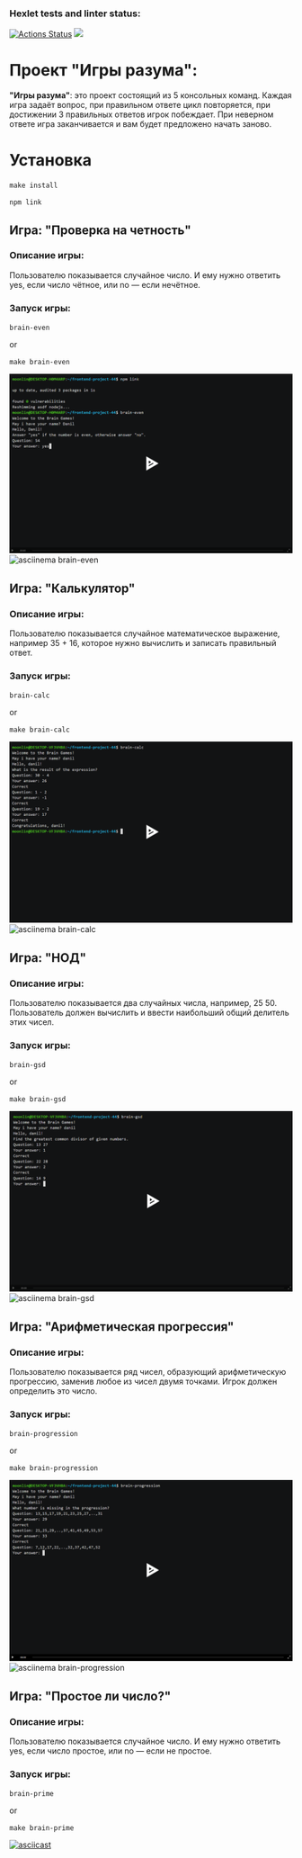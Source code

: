 ### Hexlet tests and linter status:
[![Actions Status](https://github.com/Moonlin14/frontend-project-44/actions/workflows/hexlet-check.yml/badge.svg)](https://github.com/Moonlin14/frontend-project-44/actions)
<a href="https://codeclimate.com/github/Moonlin14/frontend-project-44/maintainability"><img src="https://api.codeclimate.com/v1/badges/a477c8052ebe69288a43/maintainability" /></a>

# Проект "Игры разума":
**"Игры разума"**: это проект состоящий из 5 консольных команд. Каждая игра задаёт вопрос, при правильном ответе цикл повторяется, при достижении 3 правильных ответов игрок побеждает. При неверном ответе игра заканчивается и вам будет предложено начать заново.
# Установка 
```
make install
```
```
npm link
```
## Игра: "Проверка на четность"
### Описание игры:
Пользователю показывается случайное число. И ему нужно ответить yes, если число чётное, или no — если нечётное.
### Запуск игры:
```
brain-even
```

or

```
make brain-even
```

![asciinema brain-even](https://github.com/Moonlin14/frontend-project-44/blob/main/asciinema%20scrinshots/image.png)
![asciinema brain-even](https://asciinema.org/a/S7BQXQbtd7XAguOBHucVIgZBS)
## Игра: "Калькулятор"
### Описание игры:
Пользователю показывается случайное математическое выражение, например 35 + 16, которое нужно вычислить и записать правильный ответ.
### Запуск игры:
```
brain-calc
```

or

```
make brain-calc
```

![asciinema brain-calc](https://github.com/Moonlin14/frontend-project-44/blob/main/asciinema%20scrinshots/image-1.png)
![asciinema brain-calc](https://asciinema.org/a/Oqmdp0wnhPasVSdvRRYWYY5fz)
## Игра: "НОД"
### Описание игры:
Пользователю показывается два случайных числа, например, 25 50. Пользователь должен вычислить и ввести наибольший общий делитель этих чисел.
### Запуск игры:
```
brain-gsd
```

or

```
make brain-gsd
```

![asciinema brain-gsd](https://github.com/Moonlin14/frontend-project-44/blob/main/asciinema%20scrinshots/image-2.png)
![asciinema brain-gsd](https://asciinema.org/a/Ej3ocFbt0E6AOK23msQ1xUkHy)
## Игра: "Арифметическая прогрессия"
### Описание игры:
Пользователю показывается ряд чисел, образующий арифметическую прогрессию, заменив любое из чисел двумя точками. Игрок должен определить это число.
### Запуск игры:
```
brain-progression
```

or

```
make brain-progression
```

![asciinema brain-progression](https://github.com/Moonlin14/frontend-project-44/blob/main/asciinema%20scrinshots/image-3.png)
![asciinema brain-progression](https://asciinema.org/a/2YHWUbIJ3TvC0S9sr3EaUm1kg)
## Игра: "Простое ли число?"
### Описание игры:
Пользователю показывается случайное число. И ему нужно ответить yes, если число простое, или no — если не простое.
### Запуск игры:
```
brain-prime
```

or

```
make brain-prime
```

[![asciicast](https://asciinema.org/a/pkatDCxJ4rEWN0RX0myMlGyH8.svg)](https://asciinema.org/a/pkatDCxJ4rEWN0RX0myMlGyH8.svg)